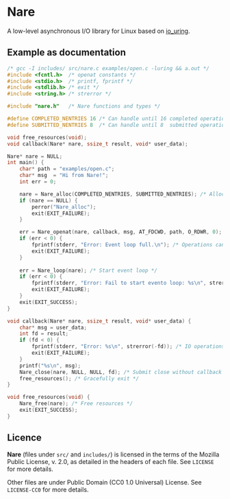 # Nare

A low-level asynchronous I/O library for Linux based on [io_uring](https://github.com/axboe/liburing).

## Example as documentation

``` C
/* gcc -I includes/ src/nare.c examples/open.c -luring && a.out */
#include <fcntl.h>  /* openat constants */
#include <stdio.h>  /* printf, fprintf */
#include <stdlib.h> /* exit */
#include <string.h> /* strerror */

#include "nare.h"   /* Nare functions and types */

#define COMPLETED_NENTRIES 16 /* Can handle until 16 completed operations */
#define SUBMITTED_NENTRIES 8  /* Can handle until 8  submitted operations */

void free_resources(void);
void callback(Nare* nare, ssize_t result, void* user_data);

Nare* nare = NULL;
int main() {
    char* path = "examples/open.c";
    char* msg  = "Hi from Nare!";
    int err = 0;

    nare = Nare_alloc(COMPLETED_NENTRIES, SUBMITTED_NENTRIES); /* Alloc resources */
    if (nare == NULL) {
        perror("Nare_alloc");
        exit(EXIT_FAILURE);
    }

    err = Nare_openat(nare, callback, msg, AT_FDCWD, path, O_RDWR, 0); /* Submit openat. See man openat(2) */
    if (err < 0) {
        fprintf(stderr, "Error: Event loop full.\n"); /* Operations can check if it was submitted */
        exit(EXIT_FAILURE);
    }
    
    err = Nare_loop(nare); /* Start event loop */
    if (err < 0) {
        fprintf(stderr, "Error: Fail to start evento loop: %s\n", strerror(-err)); /* Event loop can fail due system errors */
        exit(EXIT_FAILURE);
    }
    exit(EXIT_SUCCESS);
}

void callback(Nare* nare, ssize_t result, void* user_data) {
    char* msg = user_data;
    int fd = result;
    if (fd < 0) {
        fprintf(stderr, "Error: %s\n", strerror(-fd)); /* IO operations always set result to -errno on error */
        exit(EXIT_FAILURE);
    }
    printf("%s\n", msg);
    Nare_close(nare, NULL, NULL, fd); /* Submit close without callback */
    free_resources(); /* Gracefully exit */
}

void free_resources(void) {
    Nare_free(nare); /* Free resources */
    exit(EXIT_SUCCESS);
}
```

## Licence
**Nare** (files under `src/` and `includes/`) is licensed in the terms of the Mozilla Public License, v. 2.0, as detailed in the headers of each file.
See `LICENSE` for more details.

Other files are under Public Domain (CC0 1.0 Universal) License.
See `LICENSE-CC0` for more details.
